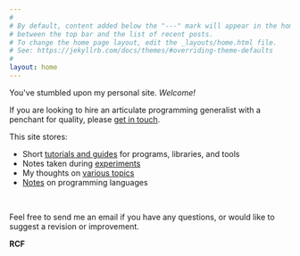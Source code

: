 ```yaml
---
#
# By default, content added below the "---" mark will appear in the home page
# between the top bar and the list of recent posts.
# To change the home page layout, edit the _layouts/home.html file.
# See: https://jekyllrb.com/docs/themes/#overriding-theme-defaults
#
layout: home
---
```


<span id="intro-paragraph"></span>

You've stumbled upon my personal site. *Welcome!*

If you are looking to hire an articulate programming generalist with a penchant for quality, please [get in touch](/about).

This site stores:

- Short [tutorials and guides](/tutorials) for programs, libraries, and tools
- Notes taken during [experiments](/experiments)
- My thoughts on [various topics](/discourse)
- [Notes](/manuals) on programming languages

<br />

Feel free to send me an email if you have any questions, or would like to suggest a revision or improvement.

**RCF**

<br />

<br />
